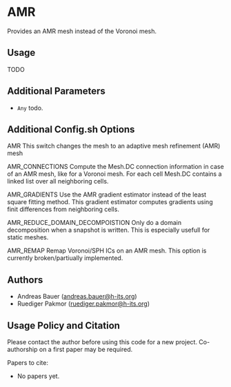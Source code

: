 
AMR
===

Provides an AMR mesh instead of the Voronoi mesh.


Usage
-----

TODO


Additional Parameters
---------------------

* ``Any`` todo.


Additional Config.sh Options
----------------------------

AMR
  This switch changes the mesh to an adaptive mesh refinement (AMR) mesh

AMR_CONNECTIONS
  Compute the Mesh.DC connection information in case of an AMR mesh, like for a Voronoi mesh. 
  For each cell Mesh.DC contains a linked list over all neighboring cells.

AMR_GRADIENTS
  Use the AMR gradient estimator instead of the least square fitting method. 
  This gradient estimator computes gradients using finit differences from neighboring cells.

AMR_REDUCE_DOMAIN_DECOMPOISTION
  Only do a domain decomposition when a snapshot is written. This is especially usefull for static meshes.

AMR_REMAP
  Remap Voronoi/SPH ICs on an AMR mesh. This option is currently broken/partiually implemented.


Authors
-------

  * Andreas Bauer (andreas.bauer@h-its.org)
  * Ruediger Pakmor (ruediger.pakmor@h-its.org)


Usage Policy and Citation
-------------------------

Please contact the author before using this code for a new project. Co-authorship on
a first paper may be required.

Papers to cite:

  * No papers yet.
